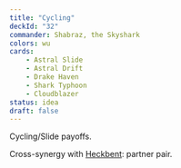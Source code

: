 ```yaml
---
title: "Cycling"
deckId: "32"
commander: Shabraz, the Skyshark
colors: wu
cards:
    - Astral Slide
    - Astral Drift
    - Drake Haven
    - Shark Typhoon
    - Cloudblazer
status: idea
draft: false
---
```


Cycling/Slide payoffs.

Cross-synergy with [Heckbent](/decks/20-heckbent): partner pair.
